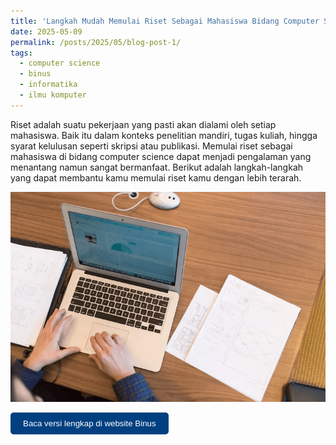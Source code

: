 ```yaml
---
title: 'Langkah Mudah Memulai Riset Sebagai Mahasiswa Bidang Computer Science'
date: 2025-05-09
permalink: /posts/2025/05/blog-post-1/
tags:
  - computer science
  - binus
  - informatika
  - ilmu komputer
---
```


Riset adalah suatu pekerjaan yang pasti akan dialami oleh setiap mahasiswa. Baik itu dalam konteks penelitian mandiri, tugas kuliah, hingga syarat kelulusan seperti skripsi atau publikasi. Memulai riset sebagai mahasiswa di bidang computer science dapat menjadi pengalaman yang menantang namun sangat bermanfaat. Berikut adalah langkah-langkah yang dapat membantu kamu memulai riset kamu dengan lebih terarah.

![Alt Text](/images/blog-1.png "Langkah Mudah Memulai Riset Sebagai Mahasiswa Bidang Computer Science")

<a href="https://socs.binus.ac.id/2025/05/09/28782/" target="_blank">
  <button style="padding: 10px 20px; background-color: #004080; color: white; border: none; border-radius: 5px; cursor: pointer;">
    Baca versi lengkap di website Binus
  </button>
</a>


<!-- ## What is Artificial Intelligence?

Artificial Intelligence refers to the simulation of human intelligence in machines programmed to think and learn. It encompasses various subfields, such as:
- **Machine Learning (ML)**: Algorithms that enable systems to learn from data.
- **Natural Language Processing (NLP)**: The ability of machines to understand and generate human language.
- **Computer Vision (CV)**: Teaching machines to interpret and analyze visual data.

## Applications of AI

AI has numerous applications across industries:
1. **Healthcare**: Assisting in diagnosis, drug discovery, and personalized treatments.
2. **Finance**: Fraud detection, algorithmic trading, and risk assessment.
3. **Transportation**: Autonomous vehicles and traffic management systems.

## The Future of AI

As AI continues to evolve, it poses both opportunities and challenges. Ethical considerations, data privacy, and potential job displacement are critical issues that need to be addressed as we integrate AI into society.

Stay tuned for more insights into AI and its impact on our future. -->